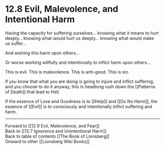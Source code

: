 # 12.8 Evil, Malevolence, and Intentional Harm

Having the capacity for suffering ourselves… knowing what it means to hurt deeply… knowing what would hurt us deeply… knowing what would make us suffer…

And wishing this harm upon others…

Or worse working willfully and intentionally to inflict harm upon others…

This is evil. This is malevolence. This is anti-good. This is sin. 

If you know that what you are doing is going to injure and inflict suffering, and you choose to do it anyway, this is headlong rush down the [[Patterns of Death]] that lead to Hell. 

If the essence of Love and Goodness is to [[Help]] and [[Do No Harm]], the essence of [[Evil]] is to consciously and intentionally inflict suffering and harm. 

___

Forward to [[12.9 Evil, Malevolence, and Fear]]  
Back to [[12.7 Ignorance and Unintentional Harm]]  
Back to table of contents [[The Book of Lionsberg]]  
Onward to other [[Lionsberg Wiki Books]]  
